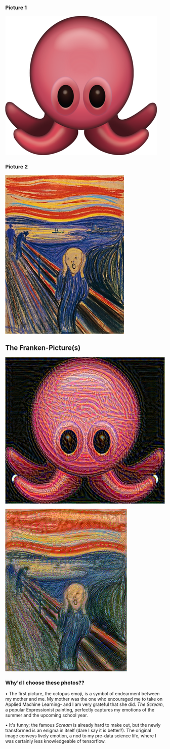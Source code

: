 ### Picture 1 
![img_56.png](img_56.png)

### Picture 2 

![img_57.png](img_57.png)



## The Franken-Picture(s)
![img_55.png](img_55.png)

![img_58.png](img_58.png)

### Why'd I choose these photos??

• The first picture, the octopus emoji, is a symbol of endearment between my mother and me. My mother was the one who encouraged me to take on Applied Machine Learning- and I am very grateful that she did. _The Scream_, a popular Expressionist painting, perfectly captures my emotions of the summer and the upcoming school year. 

• It's funny; the famous _Scream_ is already hard to make out, but the newly transformed is an enigma in itself (dare I say it is better?). The original image conveys lively emotion, a nod to my pre-data science life, where I was certainly less knowledgeable of tensorflow. 

